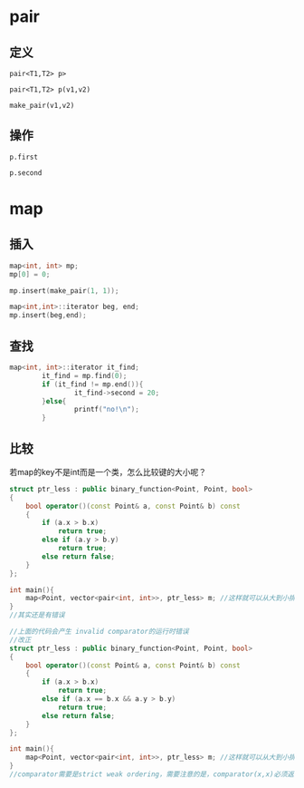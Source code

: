 # pair

## 定义

``pair<T1,T2> p>``

``pair<T1,T2> p(v1,v2)``

``make_pair(v1,v2)``

## 操作

``p.first``

``p.second``

# map

## 插入

```cpp
map<int, int> mp;
mp[0] = 0;

mp.insert(make_pair(1, 1));

map<int,int>::iterator beg, end;
mp.insert(beg,end);
```

## 查找

```cpp
map<int, int>::iterator it_find;
        it_find = mp.find(0);
        if (it_find != mp.end()){
                it_find->second = 20;
        }else{
                printf("no!\n");
        }
```

## 比较

若map的key不是int而是一个类，怎么比较键的大小呢？

```cpp
struct ptr_less : public binary_function<Point, Point, bool>
{
	bool operator()(const Point& a, const Point& b) const
	{
		if (a.x > b.x)
			return true;
		else if (a.y > b.y)
			return true;
		else return false;
	}
};

int main(){
	map<Point, vector<pair<int, int>>, ptr_less> m; //这样就可以从大到小排序了
}
//其实还是有错误
```

```cpp
//上面的代码会产生 invalid comparator的运行时错误
//改正
struct ptr_less : public binary_function<Point, Point, bool>
{
	bool operator()(const Point& a, const Point& b) const
	{
		if (a.x > b.x)
			return true;
		else if (a.x == b.x && a.y > b.y)
			return true;
		else return false;
	}
};

int main(){
	map<Point, vector<pair<int, int>>, ptr_less> m; //这样就可以从大到小排序了
}
//comparator需要是strict weak ordering，需要注意的是，comparator(x,x)必须返回false。
```




